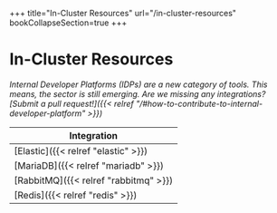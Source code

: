+++
title="In-Cluster Resources"
url="/in-cluster-resources"
bookCollapseSection=true
+++

# In-Cluster Resources

_Internal Developer Platforms (IDPs) are a new category of tools. This means, the sector is still emerging. Are we missing any integrations? [Submit a pull request!]({{< relref "/#how-to-contribute-to-internal-developer-platform" >}})_

**Integration** |
--- |
[Elastic]({{< relref "elastic" >}}) |
[MariaDB]({{< relref "mariadb" >}}) |
[RabbitMQ]({{< relref "rabbitmq" >}}) |
[Redis]({{< relref "redis" >}}) |
